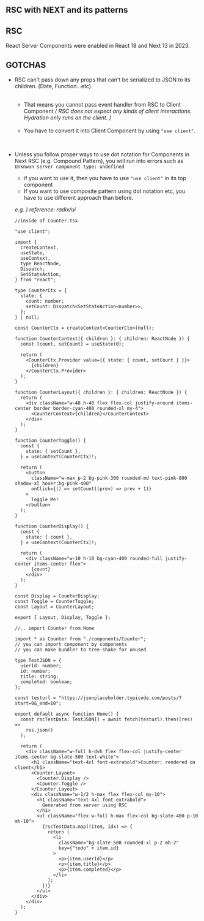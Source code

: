 ## RSC with NEXT and its patterns

## RSC

React Server Components were enabled in React 18 and Next 13 in 2023.

## GOTCHAS

- RSC can't pass down any props that can't be serialized to JSON to its children. (Date, Function...etc).

  <br/>

  - That means you cannot pass event handler from RSC to Client Component _( RSC does not expect any kinds of client interactions. Hydration only runs on the client. )_

  <br/>

  - You have to convert it into Client Component by using `"use client"`.

<br/>

- Unless you follow proper ways to use dot notation for Components in Next RSC (e.g. Compound Pattern), you will run into errors such as `Unknwon server component type: undefined`
  <br/>

  - if you want to use it, then you have to use `"use client"` in its top component
    <br/>
  - If you want to use composite pattern using dot notation etc, you have to use different approach than before.
    <br/>

  _e.g. ) reference: radix/ui_

  ```tsx
  //inside of Counter.tsx

  "use client";

  import {
    createContext,
    useState,
    useContext,
    type ReactNode,
    Dispatch,
    SetStateAction,
  } from "react";

  type CounterCtx = {
    state: {
      count: number;
      setCount: Dispatch<SetStateAction<number>>;
    };
  } | null;

  const CounterCtx = createContext<CounterCtx>(null);

  function CounterContext({ children }: { children: ReactNode }) {
    const [count, setCount] = useState(0);

    return (
      <CounterCtx.Provider value={{ state: { count, setCount } }}>
        {children}
      </CounterCtx.Provider>
    );
  }

  function CounterLayout({ children }: { children: ReactNode }) {
    return (
      <div className="w-48 h-48 flex flex-col justify-around items-center border border-cyan-400 rounded-xl my-4">
        <CounterContext>{children}</CounterContext>
      </div>
    );
  }

  function CounterToggle() {
    const {
      state: { setCount },
    } = useContext(CounterCtx)!;

    return (
      <button
        className="w-max p-2 bg-pink-300 rounded-md text-pink-800 shadow-xl hover:bg-pink-400"
        onClick={() => setCount((prev) => prev + 1)}
      >
        Toggle Me!
      </button>
    );
  }

  function CounterDisplay() {
    const {
      state: { count },
    } = useContext(CounterCtx)!;

    return (
      <div className="w-10 h-10 bg-cyan-400 rounded-full justify-center items-center flex">
        {count}
      </div>
    );
  }

  const Display = CounterDisplay;
  const Toggle = CounterToggle;
  const Layout = CounterLayout;

  export { Layout, Display, Toggle };

  //.. import Counter from Home

  import * as Counter from "./components/Counter";
  // you can import component by components
  // you can make bundler to tree-shake for unused

  type TestJSON = {
    userId: number;
    id: number;
    title: string;
    completed: boolean;
  };

  const testurl = "https://jsonplaceholder.typicode.com/posts/?start=0&_end=10";

  export default async function Home() {
    const rscTestData: TestJSON[] = await fetch(testurl).then((res) =>
      res.json()
    );

    return (
      <div className="w-full h-dvh flex flex-col justify-center items-center bg-slate-500 text-white">
        <h1 className="text-4xl font-extrabold">Counter: rendered on client</h1>
        <Counter.Layout>
          <Counter.Display />
          <Counter.Toggle />
        </Counter.Layout>
        <div className="w-1/2 h-max flex flex-col my-10">
          <h1 className="text-4xl font-extrabold">
            Generated from server using RSC
          </h1>
          <ul className="flex w-full h-max flex-col bg-slate-400 p-10 mt-10">
            {rscTestData.map((item, idx) => {
              return (
                <li
                  className="bg-slate-500 rounded-xl p-2 mb-2"
                  key={"todo" + item.id}
                >
                  <p>{item.userId}</p>
                  <p>{item.title}</p>
                  <p>{item.completed}</p>
                </li>
              );
            })}
          </ul>
        </div>
      </div>
    );
  }
  ```
